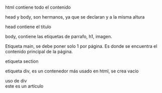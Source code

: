 html contiene todo el contenido

head y body, son hermanos, ya que se declaran y a la misma altura

head contiene  el titulo 

body, contiene las etiquetas de parrafo, h1, imagen.

Etiqueta main, se debe poner solo 1 por página. Es donde se encuentra el contenido principal de la página.

etiqueta section 

etiqueta div, es un contenedor más usado en html, se crea vacío

 <section>
                <div>
                    uso de div
                </div>
                <article>
                    este es un artículo
                </article>
            </section>

<!-- padding sirve para centrar en la caja hacia adentro-->

